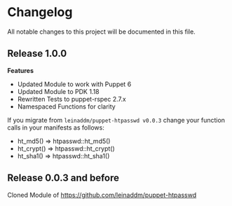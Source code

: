 # Changelog

All notable changes to this project will be documented in this file.

## Release 1.0.0

**Features**
- Updated Module to work with Puppet 6
- Updated Module to PDK 1.18
- Rewritten Tests to puppet-rspec 2.7.x
- Namespaced Functions for clarity

If you migrate from `leinaddm/puppet-htpasswd v0.0.3` change your function calls in your manifests as follows:
- ht_md5() => htpasswd::ht_md5()
- ht_crypt() => htpasswd::ht_crypt()
- ht_sha1() => htpasswd::ht_sha1()

## Release 0.0.3 and before

Cloned Module of https://github.com/leinaddm/puppet-htpasswd